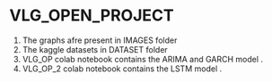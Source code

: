 # VLG_OPEN_PROJECT

1. The graphs afre present in IMAGES folder
2. The kaggle datasets in DATASET folder
3. VLG_OP colab notebook contains the ARIMA and GARCH model .
4. VLG_OP_2 colab notebook contains the LSTM model .
 
